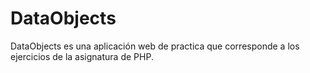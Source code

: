 # DataObjects
DataObjects es una aplicación web de practica que corresponde a los ejercicios de la asignatura de PHP. 
